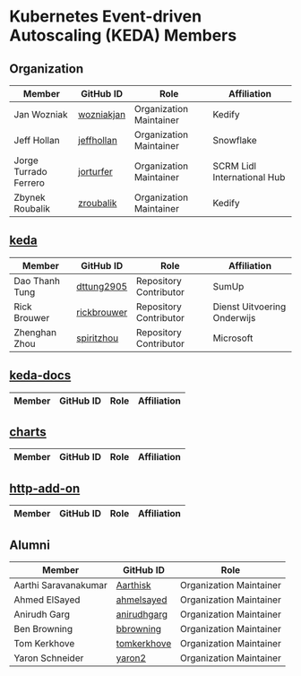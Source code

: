 # Kubernetes Event-driven Autoscaling (KEDA) Members

## Organization

| Member                | GitHub ID                                     | Role                    | Affiliation                       |
| --------------------- | --------------------------------------------- | ----------------------- |---------------------------------- |
| Jan Wozniak           | [wozniakjan](https://github.com/wozniakjan)   | Organization Maintainer | Kedify                            |
| Jeff Hollan           | [jeffhollan](https://github.com/jeffhollan)   | Organization Maintainer | Snowflake                         |
| Jorge Turrado Ferrero | [jorturfer](https://github.com/jorturfer)     | Organization Maintainer | SCRM Lidl International Hub       |
| Zbynek Roubalik       | [zroubalik](https://github.com/zroubalik)     | Organization Maintainer | Kedify                            |

## [keda](https://github.com/kedacore/keda)

| Member                | GitHub ID                                     | Role                    | Affiliation                       |
| --------------------- | --------------------------------------------- | ----------------------- |---------------------------------- |
| Dao Thanh Tung        | [dttung2905](https://github.com/dttung2905)   | Repository Contributor  | SumUp                             |
| Rick Brouwer          | [rickbrouwer](https://github.com/rickbrouwer) | Repository Contributor  | Dienst Uitvoering Onderwijs |
| Zhenghan Zhou         | [spiritzhou](https://github.com/spiritzhou)   | Repository Contributor  | Microsoft                         |

## [keda-docs](https://github.com/kedacore/keda-docs)

| Member                | GitHub ID                                     | Role                    | Affiliation                       |
| --------------------- | --------------------------------------------- | ----------------------- |---------------------------------- |

## [charts](https://github.com/kedacore/charts)

| Member                | GitHub ID                                     | Role                    | Affiliation                       |
| --------------------- | --------------------------------------------- | ----------------------- |---------------------------------- |

## [http-add-on](https://github.com/kedacore/http-add-on)

| Member                | GitHub ID                                     | Role                    | Affiliation                       |
| --------------------- | --------------------------------------------- | ----------------------- |---------------------------------- |

## Alumni

| Member               | GitHub ID                                     | Role                    |
| -------------------- | --------------------------------------------- | ----------------------- |
| Aarthi Saravanakumar | [Aarthisk](https://github.com/Aarthisk)       | Organization Maintainer |
| Ahmed ElSayed        | [ahmelsayed](https://github.com/ahmelsayed)   | Organization Maintainer |
| Anirudh Garg         | [anirudhgarg](https://github.com/anirudhgarg) | Organization Maintainer |
| Ben Browning         | [bbrowning](https://github.com/bbrowning)     | Organization Maintainer |
| Tom Kerkhove         | [tomkerkhove](https://github.com/tomkerkhove) | Organization Maintainer |
| Yaron Schneider      | [yaron2](https://github.com/yaron2)           | Organization Maintainer |
